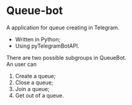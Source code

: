 <h1>Queue-bot</h1>

A application for queue creating in Telegram.
<ul>
<li>Written in Python;</li>
<li>Using pyTelegramBotAPI.</li>
</ul>
There are two possible subgroups in QueueBot.<br>
An user can
<ol>
<li>Create a queue;</li>
<li>Close a queue;</li>
<li>Join a queue;</li>
<li>Get out of a queue.</li>
</ol>